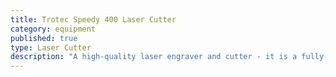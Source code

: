 ```yaml
---
title: Trotec Speedy 400 Laser Cutter
category: equipment
published: true
type: Laser Cutter
description: "A high-quality laser engraver and cutter - it is a fully-featured, fast and easy-to-use machine that can engrave and cut a huge range of materials. The Speedy 400 has a 80 watt CO2 laser and a bed size of 100cm x 61cm. [More info](http://www.troteclaser.com/en-US/Laser-Machines/Pages/laser-engraving-machines-speedy.aspx)"
---
```

